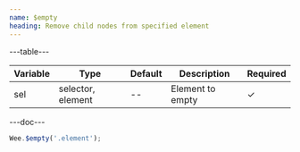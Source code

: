 ```yaml
---
name: $empty
heading: Remove child nodes from specified element
---
```


---table---

| Variable | Type              | Default | Description      | Required |
| -------- | ----------------- | ------- | ---------------- | -------- |
| sel      | selector, element | --      | Element to empty | &#10003; |

---doc---

```javascript
Wee.$empty('.element');
```